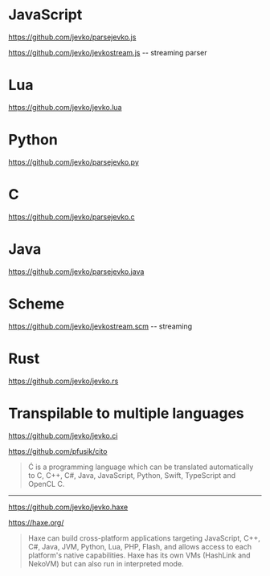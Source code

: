 # JavaScript

https://github.com/jevko/parsejevko.js

https://github.com/jevko/jevkostream.js -- streaming parser

# Lua

https://github.com/jevko/jevko.lua

# Python

https://github.com/jevko/parsejevko.py

# C

https://github.com/jevko/parsejevko.c

# Java

https://github.com/jevko/parsejevko.java

# Scheme

https://github.com/jevko/jevkostream.scm -- streaming

# Rust

https://github.com/jevko/jevko.rs

# Transpilable to multiple languages

https://github.com/jevko/jevko.ci

https://github.com/pfusik/cito

> Ć is a programming language which can be translated automatically to C, C++, C#, Java, JavaScript, Python, Swift, TypeScript and OpenCL C.

---

https://github.com/jevko/jevko.haxe

https://haxe.org/

> Haxe can build cross-platform applications targeting JavaScript, C++, C#, Java, JVM, Python, Lua, PHP, Flash, and allows access to each platform's native capabilities. Haxe has its own VMs (HashLink and NekoVM) but can also run in interpreted mode.